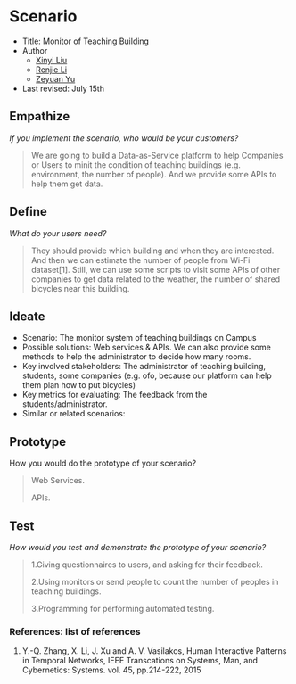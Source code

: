 # Scenario

* Title: Monitor of Teaching Building
* Author
    * [Xinyi Liu](mailto:xinyiliu621@163.com)
    * [Renjie Li](mailto:rjli13@fudan.edu.cn)
    * [Zeyuan Yu](mailto:17210240245@fudan.edu.cn)
* Last revised: July 15th

## Empathize

*If you implement the scenario, who would be your customers?*

> We are going to build a Data-as-Service platform to help Companies or Users to minit the condition of teaching buildings (e.g. environment, the number of people). And we provide some APIs to help them get data.

## Define

*What do your users need?*

> They should provide which building and when they are interested. And then we can estimate the number of people from Wi-Fi dataset[1]. Still, we can use some scripts to visit some APIs of other companies to get data related to the weather, the number of shared bicycles near this building.

## Ideate

* Scenario: The monitor system of teaching buildings on Campus
* Possible solutions: Web services & APIs. We can also provide some methods to help the administrator to decide how many rooms.
* Key involved stakeholders: The administrator of teaching building, students, some companies (e.g. ofo, because our platform can help them plan how to put bicycles)
* Key metrics for evaluating: The feedback from the students/administrator.
* Similar or related scenarios: 

## Prototype

How you would do the prototype of your scenario?

> Web Services.
>
> APIs.

## Test

*How would you test and demonstrate the prototype of your scenario?*

> 1.Giving questionnaires to users, and asking for their feedback.
>
> 2.Using monitors or send people to count the number of peoples in teaching buildings.
>
> 3.Programming for performing automated testing.

### References: list of references
1. Y.-Q. Zhang, X. Li, J. Xu and A. V. Vasilakos, Human Interactive Patterns in Temporal Networks, IEEE Transcations on Systems, Man, and Cybernetics: Systems. vol. 45, pp.214-222, 2015
